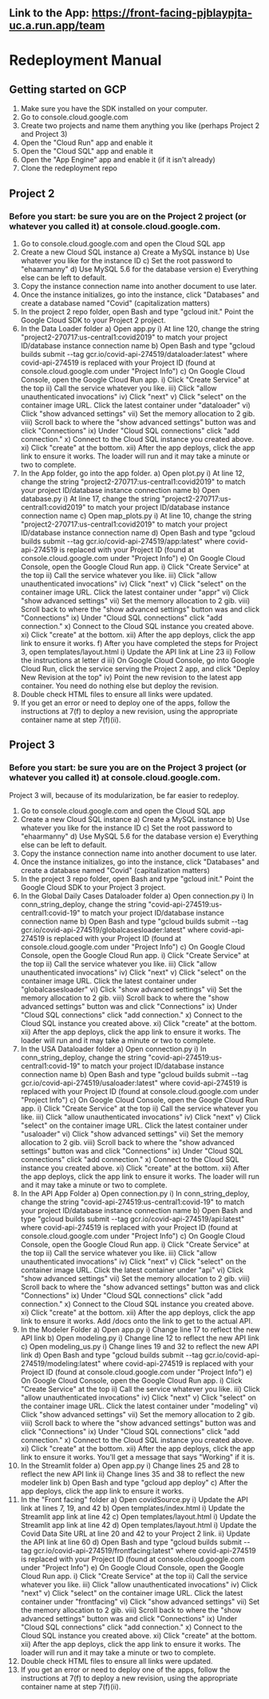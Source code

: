 ## Link to the App: https://front-facing-pjblaypjta-uc.a.run.app/team

# Redeployment Manual

## Getting started on GCP

1) Make sure you have the SDK installed on your computer.
2) Go to console.cloud.google.com
3) Create two projects and name them anything you like (perhaps Project 2 and Project 3)
4) Open the "Cloud Run" app and enable it
5) Open the "Cloud SQL" app and enable it
6) Open the "App Engine" app and enable it (if it isn't already)
6) Clone the redeployment repo

## Project 2
### Before you start: be sure you are on the Project 2 project (or whatever you called it) at console.cloud.google.com.

1) Go to console.cloud.google.com and open the Cloud SQL app
2) Create a new Cloud SQL instance
    a) Create a MySQL instance
    b) Use whatever you like for the instance ID
    c) Set the root password to "ehaarmanny"
    d) Use MySQL 5.6 for the database version
    e) Everything else can be left to default.
3) Copy the instance connection name into another document to use later.
4) Once the instance initializes, go into the instance, click "Databases" and create a database named "Covid" (capitalization matters)
5) In the project 2 repo folder, open Bash and type "gcloud init." Point the Google Cloud SDK to your Project 2 project.
5) In the Data Loader folder
    a) Open app.py
        i) At line 120, change the string "project2-270717:us-central1:covid2019" to match your project ID/database instance connection name
    b) Open Bash and type "gcloud builds submit --tag gcr.io/covid-api-274519/dataloader:latest" where covid-api-274519 is replaced with your Project ID (found at console.cloud.google.com under "Project Info")
    c) On Google Cloud Console, open the Google Cloud Run app. 
        i) Click "Create Service" at the top
        ii) Call the service whatever you like.
        iii) Click "allow unauthenticated invocations"
        iv) Click "next"
        v) Click "select" on the container image URL. Click the latest container under "dataloader"
        vi) Click "show advanced settings"
        vii) Set the memory allocation to 2 gib.
        viii) Scroll back to where the "show advanced settings" button was and click "Connections"
        ix) Under "Cloud SQL connections" click "add connection."
        x) Connect to the Cloud SQL instance you created above.
        xi) Click "create" at the bottom.
        xii) After the app deploys, click the app link to ensure it works. The loader will run and it may take a minute or two to complete.
6) In the App folder, go into the app folder.
    a) Open plot.py
        i) At line 12, change the string "project2-270717:us-central1:covid2019" to match your project ID/database instance connection name
    b) Open database.py
        i) At line 17, change the string "project2-270717:us-central1:covid2019" to match your project ID/database instance connection name
    c) Open map_plots.py
        i) At line 10, change the string "project2-270717:us-central1:covid2019" to match your project ID/database instance connection name
    d) Open Bash and type "gcloud builds submit --tag gcr.io/covid-api-274519/app:latest" where covid-api-274519 is replaced with your Project ID (found at console.cloud.google.com under "Project Info")
    e) On Google Cloud Console, open the Google Cloud Run app. 
        i) Click "Create Service" at the top
        ii) Call the service whatever you like.
        iii) Click "allow unauthenticated invocations"
        iv) Click "next"
        v) Click "select" on the container image URL. Click the latest container under "appr"
        vi) Click "show advanced settings"
        vii) Set the memory allocation to 2 gib.
        viii) Scroll back to where the "show advanced settings" button was and click "Connections"
        ix) Under "Cloud SQL connections" click "add connection."
        x) Connect to the Cloud SQL instance you created above.
        xi) Click "create" at the bottom.
        xii) After the app deploys, click the app link to ensure it works.
    f) After you have completed the steps for Project 3, open templates/layout.html
        i) Update the API link at Line 23
        ii) Follow the instructions at letter d
        iii) On Google Cloud Console, go into Google Cloud Run, click the service serving the Project 2 app, and click "Deploy New Revision at the top"
        iv) Point the new revision to the latest app container. You need do nothing else but deploy the revision.
7) Double check HTML files to ensure all links were updated.
8) If you get an error or need to deploy one of the apps, follow the instructions at 7(f) to deploy a new revision, using the appropriate container name at step 7(f)(ii).

## Project 3
### Before you start: be sure you are on the Project 3 project (or whatever you called it) at console.cloud.google.com.

Project 3 will, because of its modularization, be far easier to redeploy.

1) Go to console.cloud.google.com and open the Cloud SQL app
2) Create a new Cloud SQL instance
    a) Create a MySQL instance
    b) Use whatever you like for the instance ID
    c) Set the root password to "ehaarmanny"
    d) Use MySQL 5.6 for the database version
    e) Everything else can be left to default.
3) Copy the instance connection name into another document to use later.
4) Once the instance initializes, go into the instance, click "Databases" and create a database named "Covid" (capitalization matters)
5) In the project 3 repo folder, open Bash and type "gcloud init." Point the Google Cloud SDK to your Project 3 project.
5) In the Global Daily Cases Dataloader folder
    a) Open connection.py
        i) In conn_string_deploy, change the string "covid-api-274519:us-central1:covid-19" to match your project ID/database instance connection name
    b) Open Bash and type "gcloud builds submit --tag gcr.io/covid-api-274519/globalcasesloader:latest" where covid-api-274519 is replaced with your Project ID (found at console.cloud.google.com under "Project Info")
    c) On Google Cloud Console, open the Google Cloud Run app. 
        i) Click "Create Service" at the top
        ii) Call the service whatever you like.
        iii) Click "allow unauthenticated invocations"
        iv) Click "next"
        v) Click "select" on the container image URL. Click the latest container under "globalcasesloader"
        vi) Click "show advanced settings"
        vii) Set the memory allocation to 2 gib.
        viii) Scroll back to where the "show advanced settings" button was and click "Connections"
        ix) Under "Cloud SQL connections" click "add connection."
        x) Connect to the Cloud SQL instance you created above.
        xi) Click "create" at the bottom.
        xii) After the app deploys, click the app link to ensure it works. The loader will run and it may take a minute or two to complete.
6) In the USA Dataloader folder
    a) Open connection.py
        i) In conn_string_deploy, change the string "covid-api-274519:us-central1:covid-19" to match your project ID/database instance connection name
    b) Open Bash and type "gcloud builds submit --tag gcr.io/covid-api-274519/usaloader:latest" where covid-api-274519 is replaced with your Project ID (found at console.cloud.google.com under "Project Info")
    c) On Google Cloud Console, open the Google Cloud Run app. 
        i) Click "Create Service" at the top
        ii) Call the service whatever you like.
        iii) Click "allow unauthenticated invocations"
        iv) Click "next"
        v) Click "select" on the container image URL. Click the latest container under "usaloader"
        vi) Click "show advanced settings"
        vii) Set the memory allocation to 2 gib.
        viii) Scroll back to where the "show advanced settings" button was and click "Connections"
        ix) Under "Cloud SQL connections" click "add connection."
        x) Connect to the Cloud SQL instance you created above.
        xi) Click "create" at the bottom.
        xii) After the app deploys, click the app link to ensure it works. The loader will run and it may take a minute or two to complete.
7) In the API App Folder
    a) Open connection.py
        i) In conn_string_deploy, change the string "covid-api-274519:us-central1:covid-19" to match your project ID/database instance connection name
    b) Open Bash and type "gcloud builds submit --tag gcr.io/covid-api-274519/api:latest" where covid-api-274519 is replaced with your Project ID (found at console.cloud.google.com under "Project Info")
    c) On Google Cloud Console, open the Google Cloud Run app. 
        i) Click "Create Service" at the top
        ii) Call the service whatever you like.
        iii) Click "allow unauthenticated invocations"
        iv) Click "next"
        v) Click "select" on the container image URL. Click the latest container under "api"
        vi) Click "show advanced settings"
        vii) Set the memory allocation to 2 gib.
        viii) Scroll back to where the "show advanced settings" button was and click "Connections"
        ix) Under "Cloud SQL connections" click "add connection."
        x) Connect to the Cloud SQL instance you created above.
        xi) Click "create" at the bottom.
        xii) After the app deploys, click the app link to ensure it works. Add /docs onto the link to get to the actual API.
8) In the Modeler Folder
    a) Open app.py
        i) Change line 17 to reflect the new API link
    b) Open modeling.py
        i) Change line 12 to reflect the new API link
    c) Open modeling_us.py
        i) Change lines 19 and 32 to reflect the new API link
    d) Open Bash and type "gcloud builds submit --tag gcr.io/covid-api-274519/modeling:latest" where covid-api-274519 is replaced with your Project ID (found at console.cloud.google.com under "Project Info")
    e) On Google Cloud Console, open the Google Cloud Run app. 
        i) Click "Create Service" at the top
        ii) Call the service whatever you like.
        iii) Click "allow unauthenticated invocations"
        iv) Click "next"
        v) Click "select" on the container image URL. Click the latest container under "modeling"
        vi) Click "show advanced settings"
        vii) Set the memory allocation to 2 gib.
        viii) Scroll back to where the "show advanced settings" button was and click "Connections"
        ix) Under "Cloud SQL connections" click "add connection."
        x) Connect to the Cloud SQL instance you created above.
        xi) Click "create" at the bottom.
        xii) After the app deploys, click the app link to ensure it works. You'll get a message that says "Working" if it is.
9) In the Streamlit folder
    a) Open app.py
        i) Change lines 25 and 28 to reflect the new API link
        ii) Change lines 35 and 38 to reflect the new modeler link
    b) Open Bash and type "gcloud app deploy"
    c) After the app deploys, click the app link to ensure it works.
10) In the "Front facing" folder
    a) Open covidSource.py
        i) Update the API link at lines 7, 19, and 42
    b) Open templates/index.html
        i) Update the Streamlit app link at line 42
    c) Open templates/layout.html
        i) Update the Streamlit app link at line 42
    d) Open templates/layout.html
        i) Update the Covid Data Site URL at line 20 and 42 to your Project 2 link.
        ii) Update the API link at line 60
    d) Open Bash and type "gcloud builds submit --tag gcr.io/covid-api-274519/frontfacing:latest" where covid-api-274519 is replaced with your Project ID (found at console.cloud.google.com under "Project Info")
    e) On Google Cloud Console, open the Google Cloud Run app. 
        i) Click "Create Service" at the top
        ii) Call the service whatever you like.
        iii) Click "allow unauthenticated invocations"
        iv) Click "next"
        v) Click "select" on the container image URL. Click the latest container under "frontfacing"
        vi) Click "show advanced settings"
        vii) Set the memory allocation to 2 gib.
        viii) Scroll back to where the "show advanced settings" button was and click "Connections"
        ix) Under "Cloud SQL connections" click "add connection."
        x) Connect to the Cloud SQL instance you created above.
        xi) Click "create" at the bottom.
        xii) After the app deploys, click the app link to ensure it works. The loader will run and it may take a minute or two to complete.
11) Double check HTML files to ensure all links were updated.
12) If you get an error or need to deploy one of the apps, follow the instructions at 7(f) to deploy a new revision, using the appropriate container name at step 7(f)(ii).
